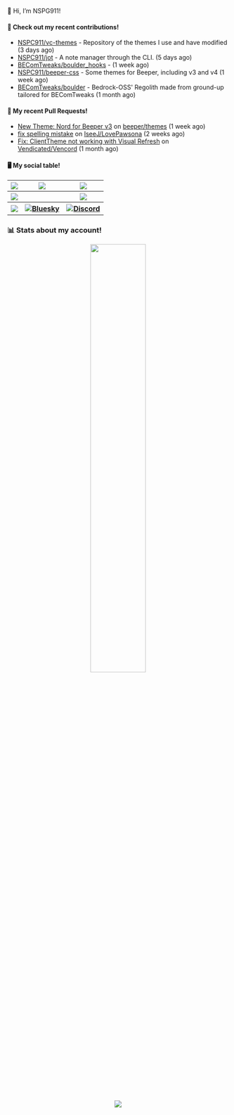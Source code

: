 👋 Hi, I’m NSPG911!

#### 👷 Check out my recent contributions!

- [NSPC911/vc-themes](https://github.com/NSPC911/vc-themes) - Repository of the themes I use and have modified (3 days ago)
- [NSPC911/jot](https://github.com/NSPC911/jot) - A note manager through the CLI. (5 days ago)
- [BEComTweaks/boulder_hooks](https://github.com/BEComTweaks/boulder_hooks) -  (1 week ago)
- [NSPC911/beeper-css](https://github.com/NSPC911/beeper-css) - Some themes for Beeper, including v3 and v4 (1 week ago)
- [BEComTweaks/boulder](https://github.com/BEComTweaks/boulder) - Bedrock-OSS&#39; Regolith made from ground-up tailored for BEComTweaks (1 month ago)

#### 🔨 My recent Pull Requests!

- [New Theme: Nord for Beeper v3](https://github.com/beeper/themes/pull/40) on [beeper/themes](https://github.com/beeper/themes) (1 week ago)
- [fix spelling mistake](https://github.com/IseeJ/LovePawsona/pull/3) on [IseeJ/LovePawsona](https://github.com/IseeJ/LovePawsona) (2 weeks ago)
- [Fix: ClientTheme not working with Visual Refresh](https://github.com/Vendicated/Vencord/pull/3168) on [Vendicated/Vencord](https://github.com/Vendicated/Vencord) (1 month ago)

#### 🖥 My social table!
<table align="center">
  <tr>
    <th>
      <a href="https://youtube.com/@nspg911" alt="YouTube" title="YouTube">
        <img src="https://img.shields.io/badge/YouTube-red?style=for-the-badge&logo=youtube&logoColor=black">
      </a>
    </th>
    <th>
      <a href="https://twitter.com/@Nspg9" alt="X/Twitter" title="X/Twitter">
        <img src="https://img.shields.io/badge/Twitter-%23444?style=for-the-badge&logo=X&logoColor=black">
      </a>
    </th>
    <th>
      <a href="https://reddit.com/u/NotSoProGamerR" alt="Reddit" title="Reddit">
        <img src="https://img.shields.io/badge/Reddit-red?style=for-the-badge&logo=reddit&logoColor=black">
      </a>
    </th>
  </tr>
  <tr>
    <th>
      <a href="https://www.hoyolab.com/accountCenter/postList?id=359897412" alt="Hoyolab" title="Hoyolab">
        <img src="https://img.shields.io/badge/Hoyolab-purple?style=for-the-badge">
      </a>
    </th>
    <th></th>
    <th>
      <a href="https://link.brawlstars.com/invite/friend/en/?tag=CLQ8URPQ&token=xfxgxmse" alt="Brawl Stars" title="Brawl Starrs">
        <img src="https://img.shields.io/badge/Brawl_Stars-yellow?style=for-the-badge">
      </a>
    </th>
  </tr>
  <tr>
    <th>
      <a href="https://mcpedl.com/user/nspg911" alt="MCPEDL" title="MCPEDL">
        <img src="https://img.shields.io/badge/MCPEDL-%23090?style=for-the-badge&logo=headlessui&logoColor=black">
      </a>
    </th>
    <th>
      <a href="https://bsky.app/profile/nspg911.bsky.social">
        <img alt="Bluesky" src="https://img.shields.io/badge/Bluesky-blue?style=for-the-badge&logo=bluesky&logoColor=black">
      </a>
    </th>
    <th>
      <a href="https://becomtweaks.github.io/discord" alt="Discord" title="Modbay">
        <img alt="Discord" src="https://img.shields.io/badge/Discord-3400ff?style=for-the-badge&logo=discord&logoColor=black">
      </a>
  </tr>
  </th>
</table>

### 📊 Stats about my account!
<p align="center">
  <img height="50%" width="auto" src="https://github-readme-stats.vercel.app/api?username=NSPC911&show_icons=true&count_private=true&theme=neon&hide_border=true&hide=contribs&bg_color=00000000">
  <br>
  <img src="https://github-readme-streak-stats.herokuapp.com?user=NSPC911&theme=neon&hide_border=true&background=00000000">
</p>
